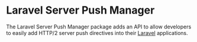 # Laravel Server Push Manager

The Laravel Server Push Manager package adds an API to allow developers to easily add HTTP/2 server push directives into their [Laravel](https://laravel.com) applications.
